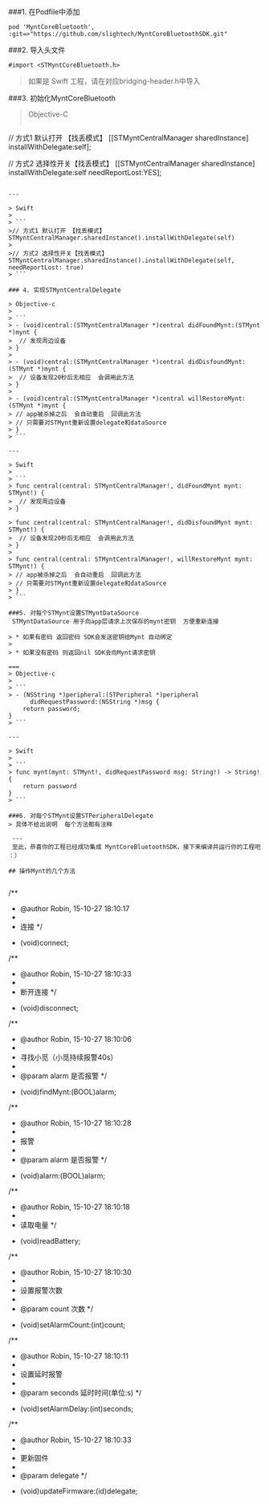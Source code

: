 ###1. 在Podfile中添加

```
pod 'MyntCoreBluetooth', :git=>"https://github.com/slightech/MyntCoreBluetoothSDK.git"
```

###2. 导入头文件

```
#import <STMyntCoreBluetooth.h>
```
> 如果是 Swift 工程，请在对应bridging-header.h中导入

###3. 初始化MyntCoreBluetooth

> Objective-C
>
> ```
// 方式1 默认打开 【找丢模式】
[[STMyntCentralManager sharedInstance] installWithDelegate:self];
>
// 方式2 选择性开关【找丢模式】
[[STMyntCentralManager sharedInstance] installWithDelegate:self needReportLost:YES];
```

---

> Swift
> 
> ```
>// 方式1 默认打开 【找丢模式】
STMyntCentralManager.sharedInstance().installWithDelegate(self)
>
>// 方式2 选择性开关【找丢模式】
STMyntCentralManager.sharedInstance().installWithDelegate(self, needReportLost: true)
> ```

### 4. 实现STMyntCentralDelegate

> Objective-c  
> 
> ```
> - (void)central:(STMyntCentralManager *)central didFoundMynt:(STMynt *)mynt {
>  // 发现周边设备
> }
> 
> - (void)central:(STMyntCentralManager *)central didDisfoundMynt:(STMynt *)mynt {
>  // 设备发现20秒后无相应  会调用此方法
> }
>
> - (void)central:(STMyntCentralManager *)central willRestoreMynt:(STMynt *)mynt {
> // app被杀掉之后  会自动重启  回调此方法  
> // 只需要对STMynt重新设置delegate和dataSource
> }
> ```

---

> Swift
> 
> ```
> func central(central: STMyntCentralManager!, didFoundMynt mynt: STMynt!) {
>  // 发现周边设备
> }
    
> func central(central: STMyntCentralManager!, didDisfoundMynt mynt: STMynt!) {
>  // 设备发现20秒后无相应  会调用此方法
> }
>
> func central(central: STMyntCentralManager!, willRestoreMynt mynt: STMynt!) {
> // app被杀掉之后  会自动重启  回调此方法  
> // 只需要对STMynt重新设置delegate和dataSource
> }
> ``` 

###5. 对每个STMynt设置STMyntDataSource
 STMyntDataSource 用于向app层请求上次保存的mynt密钥  方便重新连接
 
> * 如果有密码 返回密码 SDK会发送密钥给Mynt 自动绑定
> 
> * 如果没有密码 则返回nil SDK会向Mynt请求密钥

===
> Objective-c
> 
> ```
> - (NSString *)peripheral:(STPeripheral *)peripheral
      didRequestPassword:(NSString *)msg {
    return password;
}
> ```

---

> Swift
> 
> ```
> func mynt(mynt: STMynt!, didRequestPassword msg: String!) -> String! {
    return password
}
> ```

###6. 对每个STMynt设置STPeripheralDelegate
> 具体不给出说明  每个方法都有注释
 
 ---
 至此，恭喜你的工程已经成功集成 MyntCoreBluetoothSDK，接下来编译并运行你的工程吧 ：）
 
## 操作Mynt的几个方法
 
```
/**
 *  @author Robin, 15-10-27 18:10:17
 *
 *  连接
 */
- (void)connect;

/**
 *  @author Robin, 15-10-27 18:10:33
 *
 *  断开连接
 */
- (void)disconnect;

/**
 *  @author Robin, 15-10-27 18:10:06
 *
 *  寻找小觅（小觅持续报警40s）
 *
 *  @param alarm 是否报警
 */
- (void)findMynt:(BOOL)alarm;

/**
 *  @author Robin, 15-10-27 18:10:28
 *
 *  报警
 *
 *  @param alarm 是否报警
 */
- (void)alarm:(BOOL)alarm;

/**
 *  @author Robin, 15-10-27 18:10:18
 *
 *  读取电量
 */
- (void)readBattery;

/**
 *  @author Robin, 15-10-27 18:10:30
 *
 *  设置报警次数
 *
 *  @param count 次数
 */
- (void)setAlarmCount:(int)count;

/**
 *  @author Robin, 15-10-27 18:10:11
 *
 *  设置延时报警
 *
 *  @param seconds 延时时间(单位:s)
 */
- (void)setAlarmDelay:(int)seconds;

/**
 *  @author Robin, 15-10-27 18:10:33
 *
 *  更新固件
 *
 *  @param delegate
 */
- (void)updateFirmware:(id<STMyntOADDelegate>)delegate;
```